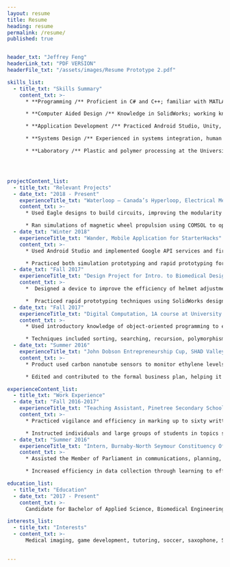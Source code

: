 ```yaml
---
layout: resume
title: Resume
heading: resume
permalink: /resume/
published: true


header_txt: "Jeffrey Feng"
headerLink_txt: "PDF VERSION"
headerFile_txt: "/assets/images/Resume Prototype 2.pdf"

skills_list:
  - title_txt: "Skills Summary"
    content_txt: >-
      * **Programming /** Proficient in C# and C++; familiar with MATLAB and JAVA

      * **Computer Aided Design /** Knowledge in SolidWorks; working knowledge with Eagle and COMSOL

      * **Application Development /** Practiced Android Studio, Unity, HTML5, CSS, and XML

      * **Systems Design /** Experienced in systems integration, human factors, test design, and accident analysis

      * **Laboratory /** Plastic and polymer processing at the University of Michigan




projectContent_list:
  - title_txt: "Relevant Projects"
  - date_txt: "2018 - Present"
    experienceTitle_txt: "Waterloop – Canada’s Hyperloop, Electrical Member, Student Design Team"
    content_txt: >-
      * Used Eagle designs to build circuits, improving the modularity of the pod and reducing failure modes

      * Ran simulations of magnetic wheel propulsion using COMSOL to optimize our propulsion systems
  - date_txt: "Winter 2018"
    experienceTitle_txt: "Wander, Mobile Application for StarterHacks"
    content_txt: >-
      * Used Android Studio and implemented Google API services and firebase to develop and app designed to track users’ locations relative to store items; developed the user interface using XML and JAVA

      * Practiced both simulation prototyping and rapid prototyping for reviews on a Google Pixel 
  - date_txt: "Fall 2017"
    experienceTitle_txt: "Design Project for Intro. to Biomedical Design, University of Waterloo"
    content_txt: >-
      *  Designed a device to improve the efficiency of helmet adjustment 

      *  Practiced rapid prototyping techniques using SolidWorks designs and 3D printing; implemented design analysis for biomedical systems design and engineering design principles
  - date_txt: "Fall 2017"
    experienceTitle_txt: "Digital Computation, 1A course at University of Waterloo, Sept. – Dec. 2017"
    content_txt: >-
      * Used introductory knowledge of object-oriented programming to efficiently organize, as well as navigate files such as MediCal and FASTA files; also programmed basic games and puzzles

      * Techniques included sorting, searching, recursion, polymorphism, generic types, and linked-lists
  - date_txt: "Summer 2016"
    experienceTitle_txt: "John Dobson Entrepreneurship Cup, SHAD Valley International"
    content_txt: >-
      * Product used carbon nanotube sensors to monitor ethylene levels and reduce wastage from harvests

      * Edited and contributed to the formal business plan, helping it to rank first place at the competition

experienceContent_list:
  - title_txt: "Work Experience"
  - date_txt: "Fall 2016-2017"
    experienceTitle_txt: "Teaching Assistant, Pinetree Secondary School"
    content_txt: >-
      * Practiced vigilance and efficiency in marking up to sixty written mathematics exams in ten hours

      * Instructed individuals and large groups of students in topics such as Pre-Calculus, Physics, and Calculus
  - date_txt: "Summer 2016"
    experienceTitle_txt: "Intern, Burnaby-North Seymour Constituency Office"
    content_txt: >-
      * Assisted the Member of Parliament in communications, planning, research, and data collection

      * Increased efficiency in data collection through learning to efficiently navigate databases such as Liberalist, assisting the office to rank nationally as one of the top-five ridings for data collection

education_list:
  - title_txt: "Education"
  - date_txt: "2017 - Present"
    content_txt: >-
      Candidate for Bachelor of Applied Science, Biomedical Engineering, University of Waterloo

interests_list:
  - title_txt: "Interests"
  - content_txt: >-
      Medical imaging, game development, tutoring, soccer, saxophone, SpaceX
 

---
```





